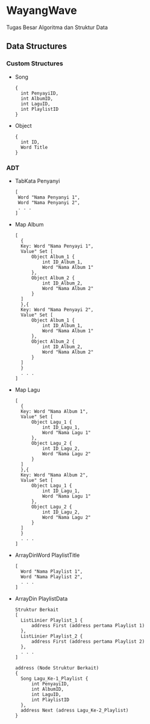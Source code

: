 # WayangWave
Tugas Besar Algoritma dan Struktur Data

## Data Structures

### Custom Structures

- Song
  ```
  {
    int PenyayiID,
    int AlbumID,
    int LaguID,
    int PlaylistID
  }
  ```

- Object
  ```
  {
    int ID,
    Word Title
  }
  ```

### ADT

- TabKata Penyanyi
  ```
  [
   Word "Nama Penyanyi 1", 
   Word "Nama Penyanyi 2", 
   . . .
  ]
  ```

- Map Album
  ```
  [
    {
    Key: Word "Nama Penyayi 1",
    Value" Set [
        Object Album_1 {
            int ID_Album_1,
            Word "Nama Album 1"
        },
        Object Album_2 {
            int ID_Album_2,
            Word "Nama Album 2"
        }
    ]
    },{
    Key: Word "Nama Penyayi 2",
    Value" Set [
        Object Album_1 {
            int ID_Album_1,
            Word "Nama Album 1"
        },
        Object Album_2 {
            int ID_Album_2,
            Word "Nama Album 2"
        }
    ]
    }
    . . .
  ]
  ```

- Map Lagu
  ```
  [
    {
    Key: Word "Nama Album 1",
    Value" Set [
        Object Lagu_1 {
            int ID_Lagu_1,
            Word "Nama Lagu 1"
        },
        Object Lagu_2 {
            int ID_Lagu_2,
            Word "Nama Lagu 2"
        }
    ]
    },{
    Key: Word "Nama Album 2",
    Value" Set [
        Object Lagu_1 {
            int ID_Lagu_1,
            Word "Nama Lagu 1"
        },
        Object Lagu_2 {
            int ID_Lagu_2,
            Word "Nama Lagu 2"
        }
    ]
    }
    . . .
  ]
  ```

- ArrayDinWord PlaylistTitle
  ```
  [
    Word "Nama Playlist 1",
    Word "Nama Playlist 2",
    . . .
  ]
  ```

- ArrayDin PlaylistData
  ```
  Struktur Berkait
  [
    ListLinier Playlist_1 {
        address First (address pertama Playlist 1)
    },
    ListLinier Playlist_2 {
        address First (address pertama Playlist 2)
    },
    . . .
  ]

  address (Node Struktur Berkait)
  {
    Song Lagu_Ke-1_Playlist {
        int PenyayiID,
        int AlbumID,
        int LaguID,
        int PlaylistID
    },
    address Next (adress Lagu_Ke-2_Playlist)  
  }
  ```